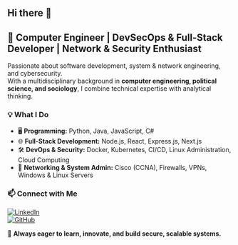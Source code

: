 ## Hi there 👋

<!--
**TheLastKhan/TheLastKhan** is a ✨ _special_ ✨ repository because its `README.md` (this file) appears on your GitHub profile.

Here are some ideas to get you started:

- 🔭 I’m currently working on ...
- 🌱 I’m currently learning ...
- 👯 I’m looking to collaborate on ...
- 🤔 I’m looking for help with ...
- 💬 Ask me about ...
- 📫 How to reach me: ...
- 😄 Pronouns: ...
- ⚡ Fun fact: ...
-->

## 🚀 Computer Engineer | DevSecOps & Full-Stack Developer | Network & Security Enthusiast  

Passionate about software development, system & network engineering, and cybersecurity.  
With a multidisciplinary background in **computer engineering, political science, and sociology**, I combine technical expertise with analytical thinking.  

### 💡 What I Do  

- 🖥 **Programming:** Python, Java, JavaScript, C#  
- 🌐 **Full-Stack Development:** Node.js, React, Express.js, Next.js  
- 🛠 **DevOps & Security:** Docker, Kubernetes, CI/CD, Linux Administration, Cloud Computing  
- 📡 **Networking & System Admin:** Cisco (CCNA), Firewalls, VPNs, Windows & Linux Servers  

### 📫 Connect with Me  
[![LinkedIn](https://img.shields.io/badge/LinkedIn-0077B5?style=for-the-badge&logo=linkedin&logoColor=white)](https://www.linkedin.com/in/hakan-sinal-89b822151)  
[![GitHub](https://img.shields.io/badge/GitHub-181717?style=for-the-badge&logo=github&logoColor=white)](https://github.com/TheLastKhan)  

🔹 **Always eager to learn, innovate, and build secure, scalable systems.**  
